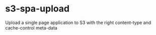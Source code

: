 # s3-spa-upload
Upload a single page application to S3 with the right content-type and cache-control meta-data
